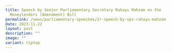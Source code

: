 ```yaml
---
title: Speech by Senior Parliamentary Secretary Rahayu Mahzam on the
  Moneylenders (Amendment) Bill
permalink: /news/parliamentary-speeches/2r-speech-by-sps-rahayu-mahzam-on-moneylenders-amd-bill/
date: 2023-11-22
layout: post
description: ""
image: ""
variant: tiptap
---
```

